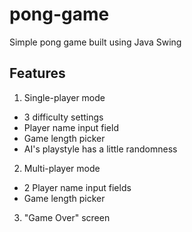 # pong-game
Simple pong game built using Java Swing

## Features
1. Single-player mode
  - 3 difficulty settings
  - Player name input field
  - Game length  picker
  - AI's playstyle has a little randomness

2. Multi-player mode
  - 2 Player name input fields
  - Game length picker

3. "Game Over" screen

